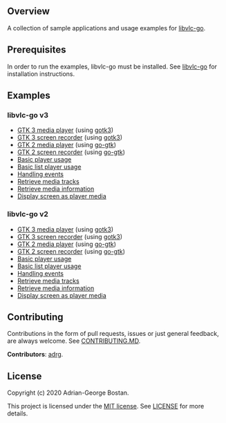 ## Overview

A collection of sample applications and usage examples for
[libvlc-go](https://github.com/adrg/libvlc-go).

## Prerequisites

In order to run the examples, libvlc-go must be installed.
See [libvlc-go](https://github.com/adrg/libvlc-go) for installation instructions.

## Examples

### libvlc-go v3

* [GTK 3 media player](v3/gtk3_player) (using [gotk3](https://github.com/gotk3/gotk3))
* [GTK 3 screen recorder](v3/gtk3_screen_recorder) (using [gotk3](https://github.com/gotk3/gotk3))
* [GTK 2 media player](v3/gtk2_player) (using [go-gtk](https://github.com/mattn/go-gtk))
* [GTK 2 screen recorder](v3/gtk2_screen_recorder) (using [go-gtk](https://github.com/mattn/go-gtk))
* [Basic player usage](v3/player/player.go)
* [Basic list player usage](v3/list_player/list_player.go)
* [Handling events](v3/event_handling/event_handling.go)
* [Retrieve media tracks](v3/media_tracks/media_tracks.go)
* [Retrieve media information](v3/media_information/media_information.go)
* [Display screen as player media](v3/display_screen_media/display_screen_media.go)

### libvlc-go v2

* [GTK 3 media player](v2/gtk3_player) (using [gotk3](https://github.com/gotk3/gotk3))
* [GTK 3 screen recorder](v2/gtk3_screen_recorder) (using [gotk3](https://github.com/gotk3/gotk3))
* [GTK 2 media player](v2/gtk2_player) (using [go-gtk](https://github.com/mattn/go-gtk))
* [GTK 2 screen recorder](v2/gtk2_screen_recorder) (using [go-gtk](https://github.com/mattn/go-gtk))
* [Basic player usage](v2/player/player.go)
* [Basic list player usage](v2/list_player/list_player.go)
* [Handling events](v2/event_handling/event_handling.go)
* [Retrieve media tracks](v2/media_tracks/media_tracks.go)
* [Retrieve media information](v2/media_information/media_information.go)
* [Display screen as player media](v2/display_screen_media/display_screen_media.go)

## Contributing

Contributions in the form of pull requests, issues or just general feedback,
are always welcome.
See [CONTRIBUTING.MD](CONTRIBUTING.md).

**Contributors**:
[adrg](https://github.com/adrg).

## License

Copyright (c) 2020 Adrian-George Bostan.

This project is licensed under the [MIT license](https://opensource.org/licenses/MIT).
See [LICENSE](LICENSE) for more details.
